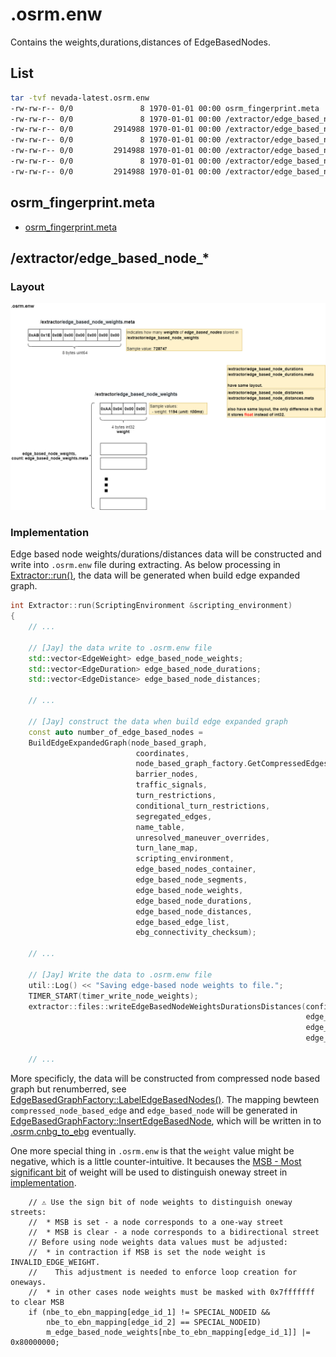 

# .osrm.enw
Contains the weights,durations,distances of EdgeBasedNodes.    

## List

```bash
tar -tvf nevada-latest.osrm.enw
-rw-rw-r-- 0/0               8 1970-01-01 00:00 osrm_fingerprint.meta
-rw-rw-r-- 0/0               8 1970-01-01 00:00 /extractor/edge_based_node_weights.meta
-rw-rw-r-- 0/0         2914988 1970-01-01 00:00 /extractor/edge_based_node_weights
-rw-rw-r-- 0/0               8 1970-01-01 00:00 /extractor/edge_based_node_durations.meta
-rw-rw-r-- 0/0         2914988 1970-01-01 00:00 /extractor/edge_based_node_durations
-rw-rw-r-- 0/0               8 1970-01-01 00:00 /extractor/edge_based_node_distances.meta
-rw-rw-r-- 0/0         2914988 1970-01-01 00:00 /extractor/edge_based_node_distances
```

## osrm_fingerprint.meta
- [osrm_fingerprint.meta](./fingerprint.md)

## /extractor/edge_based_node_*

### Layout
![](./graph/map.osrm.enw.extractor.edge_based_node_weights.png)

### Implementation

Edge based node weights/durations/distances data will be constructed and write into `.osrm.enw` file during extracting. As below processing in [Extractor::run()](https://github.com/Telenav/osrm-backend/blob/6900e30070a4ed3f1ca59004d57010a344cc7c9b/src/extractor/extractor.cpp#L243-L246), the data will be generated when build edge expanded graph.    

```c++
int Extractor::run(ScriptingEnvironment &scripting_environment)
{
    // ... 

    // [Jay] the data write to .osrm.enw file
    std::vector<EdgeWeight> edge_based_node_weights;
    std::vector<EdgeDuration> edge_based_node_durations;
    std::vector<EdgeDistance> edge_based_node_distances;

    // ...

    // [Jay] construct the data when build edge expanded graph
    const auto number_of_edge_based_nodes =
    BuildEdgeExpandedGraph(node_based_graph,
                            coordinates,
                            node_based_graph_factory.GetCompressedEdges(),
                            barrier_nodes,
                            traffic_signals,
                            turn_restrictions,
                            conditional_turn_restrictions,
                            segregated_edges,
                            name_table,
                            unresolved_maneuver_overrides,
                            turn_lane_map,
                            scripting_environment,
                            edge_based_nodes_container,
                            edge_based_node_segments,
                            edge_based_node_weights,
                            edge_based_node_durations,
                            edge_based_node_distances,
                            edge_based_edge_list,
                            ebg_connectivity_checksum);

    // ...

    // [Jay] Write the data to .osrm.enw file
    util::Log() << "Saving edge-based node weights to file.";
    TIMER_START(timer_write_node_weights);
    extractor::files::writeEdgeBasedNodeWeightsDurationsDistances(config.GetPath(".osrm.enw"),
                                                                  edge_based_node_weights,
                                                                  edge_based_node_durations,
                                                                  edge_based_node_distances);

    // ...

```

More specificly, the data will be constructed from compressed node based graph but renumberred, see [EdgeBasedGraphFactory::LabelEdgeBasedNodes()](https://github.com/Telenav/osrm-backend/blob/6900e30070a4ed3f1ca59004d57010a344cc7c9b/src/extractor/edge_based_graph_factory.cpp#L287-L291). The mapping bewteen `compressed_node_based_edge` and `edge_based_node` will be generated in [EdgeBasedGraphFactory::InsertEdgeBasedNode](https://github.com/Telenav/osrm-backend/blob/6900e30070a4ed3f1ca59004d57010a344cc7c9b/src/extractor/edge_based_graph_factory.cpp#L128), which will be written in to [.osrm.cnbg_to_ebg](./map.osrm.cnbg_to_ebg.md) eventually.     

One more special thing in `.osrm.enw` is that the `weight` value might be negative, which is a little counter-intuitive. It becauses the [MSB - Most significant bit](https://en.wikipedia.org/wiki/Bit_numbering#Most_significant_bit) of weight will be used to distinguish oneway street in [implementation](https://github.com/Telenav/osrm-backend/blob/6900e30070a4ed3f1ca59004d57010a344cc7c9b/src/extractor/edge_based_graph_factory.cpp#L149-L158).       

```c+++
    // ⚠ Use the sign bit of node weights to distinguish oneway streets:
    //  * MSB is set - a node corresponds to a one-way street
    //  * MSB is clear - a node corresponds to a bidirectional street
    // Before using node weights data values must be adjusted:
    //  * in contraction if MSB is set the node weight is INVALID_EDGE_WEIGHT.
    //    This adjustment is needed to enforce loop creation for oneways.
    //  * in other cases node weights must be masked with 0x7fffffff to clear MSB
    if (nbe_to_ebn_mapping[edge_id_1] != SPECIAL_NODEID &&
        nbe_to_ebn_mapping[edge_id_2] == SPECIAL_NODEID)
        m_edge_based_node_weights[nbe_to_ebn_mapping[edge_id_1]] |= 0x80000000;

```